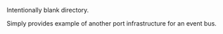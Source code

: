 Intentionally blank directory.

Simply provides example of another port infrastructure for an event bus.
